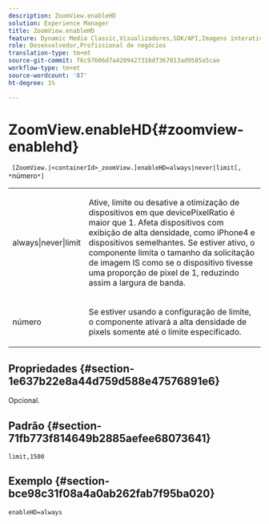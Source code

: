 ```yaml
---
description: ZoomView.enableHD
solution: Experience Manager
title: ZoomView.enableHD
feature: Dynamic Media Classic,Visualizadores,SDK/API,Imagens interativas
role: Desenvolvedor,Profissional de negócios
translation-type: tm+mt
source-git-commit: f6c97606d7a4209427316d7367013ad9585a5cae
workflow-type: tm+mt
source-wordcount: '87'
ht-degree: 1%

---
```



# ZoomView.enableHD{#zoomview-enablehd}

` [ZoomView.|<containerId>_zoomView.]enableHD=always|never|limit[, *`número`*]`

<table id="table_0BEA0B5FFDF64E5594B534B2A87A6D88"> 
 <tbody> 
  <tr> 
   <td colname="col1"> <p> <span class="codeph"> always|never|limit</span> </p> </td> 
   <td colname="col2"> <p> Ative, limite ou desative a otimização de dispositivos em que <span class="codeph"> devicePixelRatio</span> é maior que <span class="codeph"> 1</span>. Afeta dispositivos com exibição de alta densidade, como iPhone4 e dispositivos semelhantes. Se estiver ativo, o componente limita o tamanho da solicitação de imagem IS como se o dispositivo tivesse uma proporção de pixel de <span class="codeph"> 1</span>, reduzindo assim a largura de banda. </p> </td> 
  </tr> 
  <tr> 
   <td colname="col1"> <p> <span class="codeph"><span class="varname"> número</span></span> </p> </td> 
   <td colname="col2"> <p> Se estiver usando a configuração de limite, o componente ativará a alta densidade de pixels somente até o limite especificado. </p> </td> 
  </tr> 
 </tbody> 
</table>

## Propriedades {#section-1e637b22e8a44d759d588e47576891e6}

Opcional.

## Padrão {#section-71fb773f814649b2885aefee68073641}

`limit,1500`

## Exemplo {#section-bce98c31f08a4a0ab262fab7f95ba020}

`enableHD=always`
